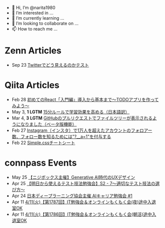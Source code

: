 - 👋 Hi, I’m @narita1980
- 👀 I’m interested in ...
- 🌱 I’m currently learning ...
- 💞️ I’m looking to collaborate on ...
- 📫 How to reach me ...

# Zenn Articles

<!-- profile updater begin: zenn -->
- Sep 23 [Twitterでどう見えるのかテスト](https://zenn.dev/narita1980/articles/cbb21f8d7f785752d6ac)
<!-- profile updater end: zenn -->

# Qiita Articles

<!-- profile updater begin: qiita -->
- Feb 28 [初めてのReact「入門編」導入から基本まで〜TODOアプリを作ってみよう〜](https://qiita.com/narita1980/items/49df43425ba2400bd0c2)
- May 3, **1 LGTM** [15分ルールで学習効果を高める（日本語訳）](https://qiita.com/narita1980/items/d0ad5246344fc6e4380f)
- Mar 4, **3 LGTM** [GitHubのプルリクエストでファイルツリーが表示されるようになりました（ベータ版機能）](https://qiita.com/narita1980/items/bee2c5232342a51e0415)
- Feb 27 [Instagram（インスタ）で1万人を超えたアカウントのフォロアー数、フォロー数を知るためには"?__a=1"を付与する](https://qiita.com/narita1980/items/630b7014fa893461b991)
- Feb 22 [Simple.cssチートシート](https://qiita.com/narita1980/items/fd2ccf0e91944aab9fd5)
<!-- profile updater end: qiita -->

# connpass Events

<!-- profile updater begin: connpass -->
- May 25 [【ニジボックス主催】Generative AI時代のUXデザイン](https://nijibox.connpass.com/event/279573/)
- Apr 25 [【明日から使えるテスト技法勉強会】S2 - 7～適切なテスト技法の選び方～](https://veriserve-event.connpass.com/event/279302/)
- Apr 24 [日本ディープラーニング協会主催 AIキャリア勉強会 #1](https://jdla.connpass.com/event/279281/)
- Apr 11 [4/11(火)【第1787回】IT勉強会＆オンラインもくもく会(夜)途中入退室OK](https://no-genre-mokumoku.connpass.com/event/279874/)
- Apr 11 [4/11(火)【第1786回】IT勉強会＆オンラインもくもく会(朝活)途中入退室OK](https://no-genre-mokumoku.connpass.com/event/279873/)
<!-- profile updater end: connpass -->

<!---
narita1980/narita1980 is a ✨ special ✨ repository because its `README.md` (this file) appears on your GitHub profile.
You can click the Preview link to take a look at your changes.
--->
